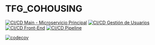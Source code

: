# TFG_COHOUSING

[![CI/CD Main - Microservicio Principal](https://github.com/alonsodm12/TFG_COHOUSING/actions/workflows/ci-cd.yml/badge.svg?branch=main)](https://github.com/alonsodm12/TFG_COHOUSING/actions/workflows/ci-cd.yml)
[![CI/CD Gestión de Usuarios](https://github.com/alonsodm12/TFG_COHOUSING/actions/workflows/ci-cd.yml/badge.svg?branch=GestionUsuarios)](https://github.com/alonsodm12/TFG_COHOUSING/actions/workflows/ci-cd.yml)
[![CI/CD Front-End](https://github.com/alonsodm12/TFG_COHOUSING/actions/workflows/ci-cd.yml/badge.svg?branch=front-end)](https://github.com/alonsodm12/TFG_COHOUSING/actions/workflows/ci-cd.yml)
[![CI/CD Pipeline](https://github.com/alonsodm12/TFG_COHOUSING/actions/workflows/ci-cd.yml/badge.svg?branch=ci-cd)](https://github.com/alonsodm12/TFG_COHOUSING/actions/workflows/ci-cd.yml)

[![codecov](https://codecov.io/gh/alonsodm12/TFG_COHOUSING/graph/badge.svg?token=BEeK9qXuVn)](https://codecov.io/gh/alonsodm12/TFG_COHOUSING)
